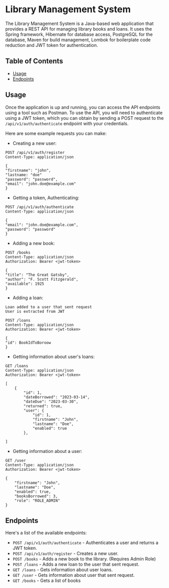 # Library Management System

The Library Management System is a Java-based web application that provides a REST API for managing library books and loans. It uses the Spring framework, Hibernate for database access, PostgreSQL for the database, Maven for build management, Lombok for boilerplate code reduction and JWT token for authentication.

## Table of Contents

- [Usage](#usage)
- [Endpoints](#endpoints)

## Usage

Once the application is up and running, you can access the API endpoints using a tool such as Postman. To use the API, you will need to authenticate using a JWT token, which you can obtain by sending a POST request to the `/api/v1/auth/authenticate` endpoint with your credentials. 

Here are some example requests you can make:

- Creating a new user:

```
POST /api/v1/auth/register
Content-Type: application/json

{
"firstname": "john",
"lastname: "doe"
"password": "password",
"email": "john.doe@example.com"
}

```
- Getting a token, Authenticating:

```
POST /api/v1/auth/authenticate
Content-Type: application/json

{
"email": "john.doe@example.com",
"password": "password"
}

```

- Adding a new book:
```
POST /books
Content-Type: application/json
Authorization: Bearer <jwt-token>

{
"title": "The Great Gatsby",
"author": "F. Scott Fitzgerald",
"available": 1925
}

```

- Adding a loan:
```
Loan added to a user that sent request
User is extracted from JWT

POST /loans
Content-Type: application/json
Authorization: Bearer <jwt-token>

{
"id": BookIdToBoroow
}
```

- Getting information about user's loans:
```
GET /loans
Content-Type: application/json
Authorization: Bearer <jwt-token>

[
    {
        "id": 1,
        "dateBorrowed": "2023-03-14",
        "dateDue": "2023-03-30",
        "returned": true,
        "user": {
            "id": 1,
            "firstname": "John",
            "lastname": "Doe",
            "enabled": true
        },

]
```

- Getting information about a user:
```
GET /user
Content-Type: application/json
Authorization: Bearer <jwt-token>

{
    "firstname": "John",
    "lastname": "Doe",
    "enabled": true,
    "booksBorrowed": 3,
    "role": "ROLE_ADMIN"
}
```

## Endpoints

Here's a list of the available endpoints:

- `POST /api/v1/auth/authenticate` - Authenticates a user and returns a JWT token.
- `POST /api/v1/auth/register` - Creates a new user.
- `POST /books` - Adds a new book to the library. (Requires Admin Role)
- `POST /loans` - Adds a new loan to the user that sent request.
- `GET /loans` - Gets information about user loans.
- `GET /user` - Gets information about user that sent request.
- `GET /books` - Gets a list of books
